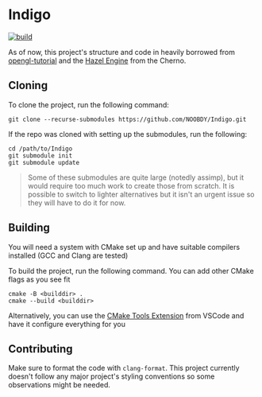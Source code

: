 # Indigo

[![build](https://github.com/NOOBDY/Indigo/actions/workflows/build.yml/badge.svg)](https://github.com/NOOBDY/Indigo/actions/workflows/build.yml) 

As of now, this project's structure and code in heavily borrowed from [opengl-tutorial](http://www.opengl-tutorial.org/) and the [Hazel Engine](https://github.com/TheCherno/Hazel) from the Cherno.

## Cloning

To clone the project, run the following command:

```
git clone --recurse-submodules https://github.com/NOOBDY/Indigo.git
```

If the repo was cloned with setting up the submodules, run the following:

```
cd /path/to/Indigo
git submodule init
git submodule update
```

> Some of these submodules are quite large (notedly assimp), but it would require too much work to create those from scratch. It is possible to switch to lighter alternatives but it isn't an urgent issue so they will have to do it for now.

## Building

You will need a system with CMake set up and have suitable compilers installed (GCC and Clang are tested)

To build the project, run the following command. You can add other CMake flags as you see fit

```
cmake -B <builddir> .
cmake --build <builddir>
```

Alternatively, you can use the [CMake Tools Extension](https://marketplace.visualstudio.com/items?itemName=ms-vscode.cmake-tools) from VSCode and have it configure everything for you

## Contributing

Make sure to format the code with `clang-format`. This project currently doesn't follow any major project's styling conventions so some observations might be needed.
